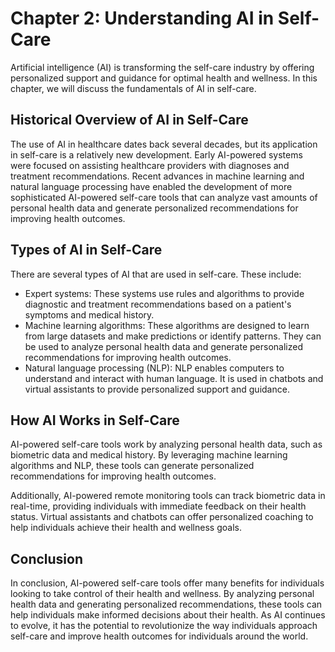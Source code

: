 Chapter 2: Understanding AI in Self-Care
========================================

Artificial intelligence (AI) is transforming the self-care industry by offering personalized support and guidance for optimal health and wellness. In this chapter, we will discuss the fundamentals of AI in self-care.

Historical Overview of AI in Self-Care
--------------------------------------

The use of AI in healthcare dates back several decades, but its application in self-care is a relatively new development. Early AI-powered systems were focused on assisting healthcare providers with diagnoses and treatment recommendations. Recent advances in machine learning and natural language processing have enabled the development of more sophisticated AI-powered self-care tools that can analyze vast amounts of personal health data and generate personalized recommendations for improving health outcomes.

Types of AI in Self-Care
------------------------

There are several types of AI that are used in self-care. These include:

* Expert systems: These systems use rules and algorithms to provide diagnostic and treatment recommendations based on a patient's symptoms and medical history.
* Machine learning algorithms: These algorithms are designed to learn from large datasets and make predictions or identify patterns. They can be used to analyze personal health data and generate personalized recommendations for improving health outcomes.
* Natural language processing (NLP): NLP enables computers to understand and interact with human language. It is used in chatbots and virtual assistants to provide personalized support and guidance.

How AI Works in Self-Care
-------------------------

AI-powered self-care tools work by analyzing personal health data, such as biometric data and medical history. By leveraging machine learning algorithms and NLP, these tools can generate personalized recommendations for improving health outcomes.

Additionally, AI-powered remote monitoring tools can track biometric data in real-time, providing individuals with immediate feedback on their health status. Virtual assistants and chatbots can offer personalized coaching to help individuals achieve their health and wellness goals.

Conclusion
----------

In conclusion, AI-powered self-care tools offer many benefits for individuals looking to take control of their health and wellness. By analyzing personal health data and generating personalized recommendations, these tools can help individuals make informed decisions about their health. As AI continues to evolve, it has the potential to revolutionize the way individuals approach self-care and improve health outcomes for individuals around the world.
